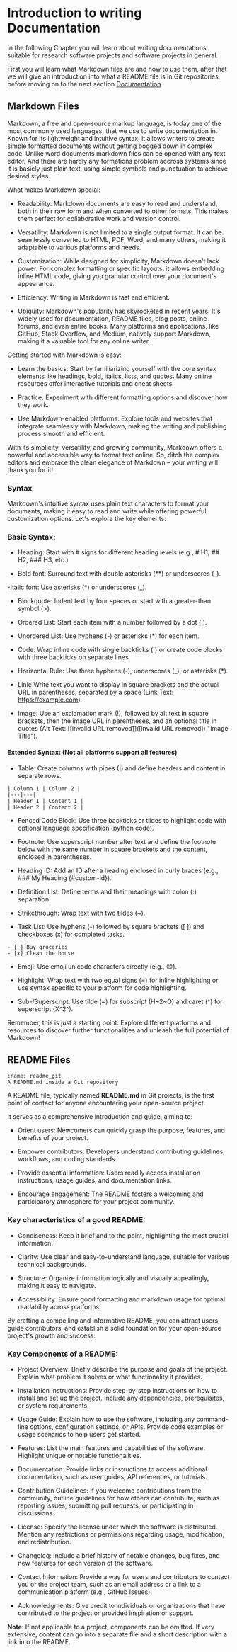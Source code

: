 # Introduction to writing Documentation

In the following Chapter you will learn about writing documentations suitable for research software projects and software projects in general.

First you will learn what Markdown files are and how to use them, after that we will give an introduction into what a README file is in Git repositories, before moving on to the next section [Documentation](https://se-up.github.io/RSE-UP/chapters/writing_documentation.html)


## Markdown Files

Markdown, a free and open-source markup language, is today one of the most commonly used languages, that we use to write documentation in. Known for its lightweight and intuitive syntax, it allows writers to create simple formatted documents without getting bogged down in complex code. Unlike word documents markdown files can be opened with any text editor. And there are hardly any formations problem accross systems since it is basicly just plain text, using simple symbols and punctuation to achieve desired styles.

What makes Markdown special:

- Readability: Markdown documents are easy to read and understand, both in 
  their raw form and when converted to other formats. 
  This makes them perfect for collaborative work and version control.

- Versatility: Markdown is not limited to a single output format. 
  It can be seamlessly converted to HTML, PDF, Word, and many others, making it
  adaptable to various platforms and needs.

- Customization: While designed for simplicity, Markdown doesn't lack power. 
  For complex formatting or specific layouts, it allows embedding inline HTML 
  code, giving you granular control over your document's appearance.

- Efficiency: Writing in Markdown is fast and efficient.

- Ubiquity: Markdown's popularity has skyrocketed in recent years. 
  It's widely used for documentation, README files, blog posts, online forums, 
  and even entire books. Many platforms and applications, like GitHub, 
  Stack Overflow, and Medium, natively support Markdown, 
  making it a valuable tool for any online writer.

Getting started with Markdown is easy:

- Learn the basics: Start by familiarizing yourself with the core syntax elements
like headings, bold, italics, lists, and quotes. Many online resources offer interactive tutorials and cheat sheets.

- Practice: Experiment with different formatting options and discover how they work.

- Use Markdown-enabled platforms: Explore tools and websites that integrate seamlessly with Markdown, making the writing and publishing process smooth and efficient.

With its simplicity, versatility, and growing community, Markdown offers a powerful and accessible way to format text online. So, ditch the complex editors and embrace the clean elegance of Markdown – your writing will thank you for it!

### Syntax
Markdown's intuitive syntax uses plain text characters to format your documents, making it easy to read and write while offering powerful customization options. Let's explore the key elements:

### **Basic Syntax:**
- Heading: Start with # signs for different heading levels (e.g., # H1, ## H2, ### H3, etc.)

- Bold font: Surround text with double asterisks (**) or underscores (_).

-Italic font: Use asterisks (*) or underscores (_).

- Blockquote: Indent text by four spaces or start with a greater-than symbol (>).

- Ordered List: Start each item with a number followed by a dot (.).

- Unordered List: Use hyphens (-) or asterisks (*) for each item.

- Code: Wrap inline code with single backticks (`) or create code blocks with three backticks on separate lines.

- Horizontal Rule: Use three hyphens (-), underscores (_), or asterisks (*).
- Link: Write text you want to display in square brackets and the actual URL in parentheses, separated by a space (Link Text: https://example.com).

- Image: Use an exclamation mark (!), followed by alt text in square brackets, then the image URL in parentheses, and an optional title in quotes (Alt Text: [[invalid URL removed]]([invalid URL removed]) "Image Title").

#### **Extended Syntax: (Not all platforms support all features)**

- Table: Create columns with pipes (|) and define headers and content in separate rows.

```
| Column 1 | Column 2 |
|---|---|
| Header 1 | Content 1 |
| Header 2 | Content 2 |
```

- Fenced Code Block: Use three backticks or tildes to highlight code with optional language specification (python code).

- Footnote: Use superscript number after text and define the footnote below with the same number in square brackets and the content, enclosed in parentheses.

- Heading ID: Add an ID after a heading enclosed in curly braces (e.g., ### My Heading {#custom-id}).

- Definition List: Define terms and their meanings with colon (:) separation.
- Strikethrough: Wrap text with two tildes (~).

- Task List: Use hyphens (-) followed by square brackets ([ ]) and checkboxes (x) for completed tasks.

```
- [ ] Buy groceries
- [x] Clean the house

```
- Emoji: Use emoji unicode characters directly (e.g., :smile:).

- Highlight: Wrap text with two equal signs (=) for inline highlighting or use syntax specific to your platform for code highlighting.

- Sub-/Superscript: Use tilde (~) for subscript (H~2~O) and caret (^) for superscript (X^2^).

Remember, this is just a starting point. Explore different platforms and resources to discover further functionalities and unleash the full potential of Markdown!

## README Files

```{figure} ../../figures/documentation/readme.png
:name: readme_git
A README.md inside a Git repository
```

A README file, typically named **README.md** in Git projects, is the first point of contact for anyone encountering your open-source project. 


It serves as a comprehensive introduction and guide, aiming to:

- Orient users: Newcomers can quickly grasp the purpose, features, and benefits of your project.

- Empower contributors: Developers understand contributing guidelines, workflows, and coding standards.

- Provide essential information: Users readily access installation instructions, usage guides, and documentation links.

- Encourage engagement: The README fosters a welcoming and participatory atmosphere for your project community.

### Key characteristics of a good README:

 - Conciseness: Keep it brief and to the point, highlighting the most crucial information.

- Clarity: Use clear and easy-to-understand language, suitable for various technical backgrounds.

- Structure: Organize information logically and visually appealingly, making it easy to navigate.

- Accessibility: Ensure good formatting and markdown usage for optimal readability across platforms.

By crafting a compelling and informative README, you can attract users, guide contributors, and establish a solid foundation for your open-source project's growth and success.

### Key Components of a README: 

- Project Overview: Briefly describe the purpose and goals of the project. 
  Explain what problem it solves or what functionality it provides.

- Installation Instructions: Provide step-by-step instructions on how to 
  install and set up the project. Include any dependencies, prerequisites, or 
  system requirements.

- Usage Guide: Explain how to use the software, including any command-line 
  options, configuration settings, or APIs. Provide code examples or usage 
  scenarios to help users get started.

- Features: List the main features and capabilities of the software. Highlight 
  unique or notable functionalities.

- Documentation: Provide links or instructions to access additional 
  documentation, such as user guides, API references, or tutorials.

- Contribution Guidelines: If you welcome contributions from the community, 
  outline guidelines for how others can contribute, such as reporting issues, 
  submitting pull requests, or participating in discussions.

- License: Specify the license under which the software is distributed. Mention
  any restrictions or permissions regarding usage, modification, and 
  redistribution.

- Changelog: Include a brief history of notable changes, bug fixes, and new 
  features for each version of the software.

- Contact Information: Provide a way for users and contributors to contact you 
  or the project team, such as an email address or a link to a communication 
  platform (e.g., GitHub Issues).

- Acknowledgments: Give credit to individuals or organizations that have 
  contributed to the project or provided inspiration or support.

**Note**:
If not applicable to a project, components can be omitted. 
If very extensive, content can go into a separate file and a short description with a link into the README.
